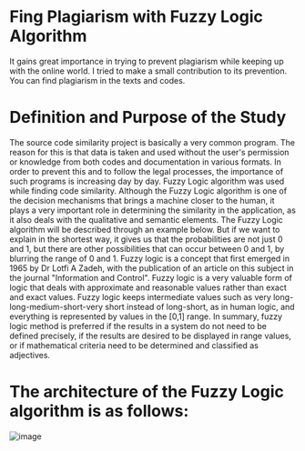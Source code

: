 # Fing Plagiarism with Fuzzy Logic Algorithm
It gains great importance in trying to prevent plagiarism while keeping up with the online world. I tried to make a small contribution to its prevention. You can find plagiarism in the texts and codes. 
# Definition and Purpose of the Study
The source code similarity project is basically a very common program. The reason for this is that data is taken and used without the user's permission or knowledge from both codes and documentation in various formats. In order to prevent this and to follow the legal processes, the importance of such programs is increasing day by day.
Fuzzy Logic algorithm was used while finding code similarity. Although the Fuzzy Logic algorithm is one of the decision mechanisms that brings a machine closer to the human, it plays a very important role in determining the similarity in the application, as it also deals with the qualitative and semantic elements.
The Fuzzy Logic algorithm will be described through an example below. But if we want to explain in the shortest way, it gives us that the probabilities are not just 0 and 1, but there are other possibilities that can occur between 0 and 1, by blurring the range of 0 and 1.
Fuzzy logic is a concept that first emerged in 1965 by Dr Lotfi A Zadeh, with the publication of an article on this subject in the journal "Information and Control". Fuzzy logic is a very valuable form of logic that deals with approximate and reasonable values ​​rather than exact and exact values.
Fuzzy logic keeps intermediate values ​​such as very long-long-medium-short-very short instead of long-short, as in human logic, and everything is represented by values ​​in the [0,1] range. In summary, fuzzy logic method is preferred if the results in a system do not need to be defined precisely, if the results are desired to be displayed in range values, or if mathematical criteria need to be determined and classified as adjectives.
# The architecture of the Fuzzy Logic algorithm is as follows:
![image](https://user-images.githubusercontent.com/66810191/170557396-64629f2b-367a-47b9-862e-a3f68ec8567e.png)
